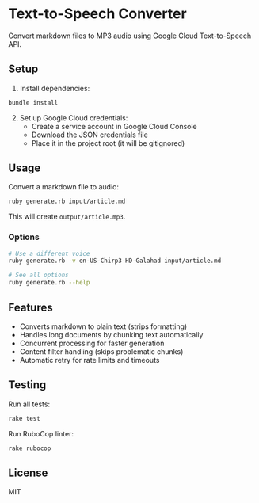 # Text-to-Speech Converter

Convert markdown files to MP3 audio using Google Cloud Text-to-Speech API.

## Setup

1. Install dependencies:
```bash
bundle install
```

2. Set up Google Cloud credentials:
   - Create a service account in Google Cloud Console
   - Download the JSON credentials file
   - Place it in the project root (it will be gitignored)

## Usage

Convert a markdown file to audio:

```bash
ruby generate.rb input/article.md
```

This will create `output/article.mp3`.

### Options

```bash
# Use a different voice
ruby generate.rb -v en-US-Chirp3-HD-Galahad input/article.md

# See all options
ruby generate.rb --help
```

## Features

- Converts markdown to plain text (strips formatting)
- Handles long documents by chunking text automatically
- Concurrent processing for faster generation
- Content filter handling (skips problematic chunks)
- Automatic retry for rate limits and timeouts

## Testing

Run all tests:

```bash
rake test
```

Run RuboCop linter:

```bash
rake rubocop
```

## License

MIT
